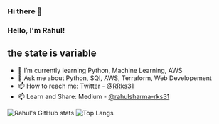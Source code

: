 ### Hi there 👋

<!--
**rahulsharma-rks/rahulsharma-rks** is a ✨ _special_ ✨ repository because its `README.md` (this file) appears on your GitHub profile.

Here are some ideas to get you started:

- 🔭 I’m currently working on ...
- 🌱 I’m currently learning ...
- 👯 I’m looking to collaborate on ...
- 🤔 I’m looking for help with ...
- 💬 Ask me about ...
- 📫 How to reach me: ...
- 😄 Pronouns: ...
- ⚡ Fun fact: ...
-->
### Hello, I'm Rahul!
 
## the state is variable
- 🌱 I’m currently learning Python, Machine Learning, AWS
- 💬 Ask me about Python, SQl, AWS, Terraform, Web Developement
- 📫 How to reach me: Twitter - [@RRks31](https://twitter.com/RRks31)
- 📫 Learn and Share: Medium - [@rahulsharma-rks31](https://rahulsharma-rks31.medium.com/)


![Rahul's GitHub stats](https://github-readme-stats.vercel.app/api?username=rahulsharma-rks&count_private=true)
![Top Langs](https://github-readme-stats.vercel.app/api/top-langs/?username=rahulsharma-rks&exclude_repo=github-readme-stats,anuraghazra.github.io)
